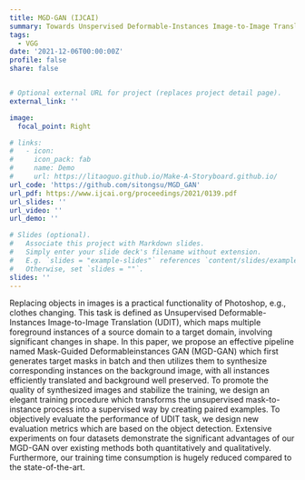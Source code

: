 ```yaml
---
title: MGD-GAN (IJCAI)
summary: Towards Unspervised Deformable-Instances Image-to-Image Translation
tags:
  - VGG
date: '2021-12-06T00:00:00Z'
profile: false
share: false


# Optional external URL for project (replaces project detail page).
external_link: ''

image:
  focal_point: Right

# links:
#   - icon:
#     icon_pack: fab
#     name: Demo
#     url: https://litaoguo.github.io/Make-A-Storyboard.github.io/
url_code: 'https://github.com/sitongsu/MGD_GAN'
url_pdf: https://www.ijcai.org/proceedings/2021/0139.pdf
url_slides: ''
url_video: ''
url_demo: ''

# Slides (optional).
#   Associate this project with Markdown slides.
#   Simply enter your slide deck's filename without extension.
#   E.g. `slides = "example-slides"` references `content/slides/example-slides.md`.
#   Otherwise, set `slides = ""`.
slides: ''
---
```


Replacing objects in images is a practical functionality of Photoshop, e.g., clothes changing. This task is defined as Unsupervised Deformable-Instances Image-to-Image Translation (UDIT), which maps multiple foreground instances of a source domain to a target domain, involving significant changes in shape. In this paper, we propose an effective pipeline named Mask-Guided Deformableinstances GAN (MGD-GAN) which first generates target masks in batch and then utilizes them to synthesize corresponding instances on the background image, with all instances efficiently translated and background well preserved. To promote the quality of synthesized images and stabilize the training, we design an elegant training procedure which transforms the unsupervised mask-to-instance process into a supervised way by creating paired examples. To objectively evaluate the performance of UDIT task, we design new evaluation metrics which are based on the object detection. Extensive experiments on four datasets demonstrate the significant advantages of our MGD-GAN over existing methods both quantitatively and qualitatively. Furthermore, our training time consumption is hugely reduced compared to the state-of-the-art.